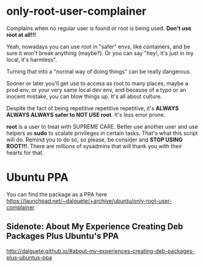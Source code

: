 # only-root-user-complainer
Complains when no regular user is found or root is being used.
**Don't use root at all!!!**

Yeah, nowadays you can use root in "safer" envs, like containers, and be sure it
won't break anything (maybe?). Or you can say "hey!, it's just in my local, it's harmless".

Turning that into a "normal way of doing things" can be really dangerous.

Sooner or later you'll get use to access as root to many places, maybe a prod env,
or your very same local dev env, and because of a typo or an inocent mistake, you can
blow things up. It's all about culture.

Despite the fact of being repetitive repetitive repetitive, it's **ALWAYS ALWAYS
ALWAYS safer to NOT USE root**. It's less error prone.

**root** is a user to treat with SUPREME CARE. Better use another user and use helpers
as **sudo** to scalate privileges in certain tasks.
That's what this script will do. Remind you to do so, so please, be consider and
**STOP USING ROOT!!!**. There are millions of sysadmins that will thank you with
their hearts for that.

Ubuntu PPA
==========

You can find the package as a PPA here https://launchpad.net/~dalguete/+archive/ubuntu/only-root-user-complainer

Sidenote: About My Experience Creating Deb Packages Plus Ubuntu's PPA
---------------------------------------------------------------------

http://dalguete.github.io/#about-my-experiences-creating-deb-packages-plus-ubuntus-ppa

